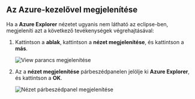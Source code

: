 ## <a name="display-the-azure-explorer-view"></a>Az Azure-kezelővel megjelenítése

Ha a **Azure Explorer** nézetet ugyanis nem látható az eclipse-ben, megjeleníti azt a következő tevékenységek végrehajtásával:

1. Kattintson a **ablak**, kattintson a **nézet megjelenítése**, és kattintson a **más**.

   ![View parancs megjelenítése](./media/azure-toolkit-for-eclipse-show-azure-explorer/show-az-exp-01.png)

2. Az a **nézet megjelenítése** párbeszédpanelen jelölje ki **Azure Explorer**, és kattintson a **OK**.

   ![Nézet párbeszédpanel megjelenítése](./media/azure-toolkit-for-eclipse-show-azure-explorer/show-az-exp-02.png)

